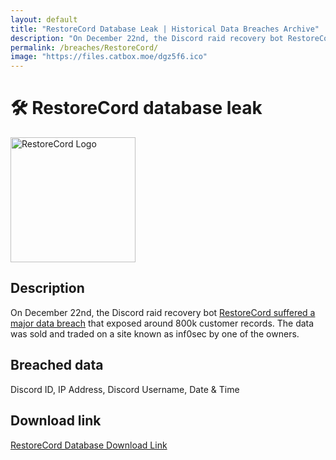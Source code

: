 ```yaml
---
layout: default
title: "RestoreCord Database Leak | Historical Data Breaches Archive"
description: "On December 22nd, the Discord raid recovery bot RestoreCord suffered a major data breach that exposed around 800k customer records. The data was sold and traded on a site known as inf0sec by one of the owners."
permalink: /breaches/RestoreCord/
image: "https://files.catbox.moe/dgz5f6.ico"
---
```


# 🛠️ RestoreCord database leak

<img src="https://files.catbox.moe/dgz5f6.ico" alt="RestoreCord Logo" width="200" height="200">

## Description

On December 22nd, the Discord raid recovery bot <a href="https://archive.is/DhUUT" target="_blank" rel="noopener">RestoreCord suffered a major data breach</a> that exposed around 800k customer records. The data was sold and traded on a site known as inf0sec by one of the owners.

## Breached data

Discord ID, IP Address, Discord Username, Date & Time

## Download link

[RestoreCord Database Download Link](https://buzzheavier.com/ykcn2t6uniyw)
